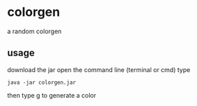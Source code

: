 # colorgen
a random colorgen

## usage 
download the jar
open the command line (terminal or cmd)
type 
```console
java -jar colorgen.jar
```
then type g to generate a color
